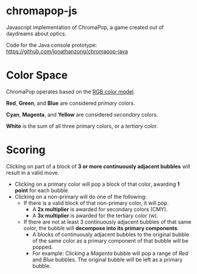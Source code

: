 chromapop-js
============

Javascript implementation of ChromaPop, a game created out of daydreams about optics.

Code for the Java console prototype: https://github.com/jonathanzong/chromapop-java

# Color Space

ChromaPop operates based on the [RGB color model](http://en.wikipedia.org/wiki/RGB_color_model).

__Red__, __Green__, and __Blue__ are considered *primary* colors.

__Cyan__, __Magenta__, and __Yellow__ are considered *secondary* colors.

__White__ is the sum of all three primary colors, or a *tertiary* color.

# Scoring

Clicking on part of a block of __3 or more continuously adjacent bubbles__ will result in a valid move.

- Clicking on a primary color will pop a block of that color, awarding __1 point__ for each bubble.
- Clicking on a non-primary will do one of the following:
  - If there is a valid block of that non-primary color, it will pop.
      - A __2x multiplier__ is awarded for secondary colors (CMY).
      - A __3x multiplier__ is awarded for the tertiary color (w).
  - If there are not at least 3 continuously adjacent bubbles of that same color, the bubble will __decompose into its primary components__.
      - A blocks of continuously adjacent bubbles to the original bubble of the same color as a primary component of that bubble will be popped.
      - For example: Clicking a *Magenta* bubble will pop a range of *Red* and *Blue* bubbles. The original bubble will be left as a primary bubble.
